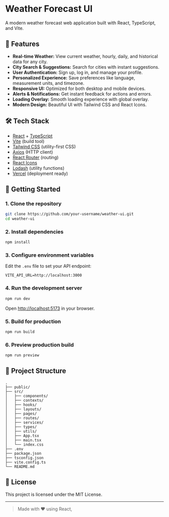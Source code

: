 # Weather Forecast UI

A modern weather forecast web application built with React, TypeScript, and Vite.

## 🌟 Features

- **Real-time Weather:** View current weather, hourly, daily, and historical data for any city.
- **City Search & Suggestions:** Search for cities with instant suggestions.
- **User Authentication:** Sign up, log in, and manage your profile.
- **Personalized Experience:** Save preferences like language, measurement units, and timezone.
- **Responsive UI:** Optimized for both desktop and mobile devices.
- **Alerts & Notifications:** Get instant feedback for actions and errors.
- **Loading Overlay:** Smooth loading experience with global overlay.
- **Modern Design:** Beautiful UI with Tailwind CSS and React Icons.

## 🛠️ Tech Stack

- [React](https://react.dev/) + [TypeScript](https://www.typescriptlang.org/)
- [Vite](https://vitejs.dev/) (build tool)
- [Tailwind CSS](https://tailwindcss.com/) (utility-first CSS)
- [Axios](https://axios-http.com/) (HTTP client)
- [React Router](https://reactrouter.com/) (routing)
- [React Icons](https://react-icons.github.io/react-icons/)
- [Lodash](https://lodash.com/) (utility functions)
- [Vercel](https://vercel.com/) (deployment ready)

## 🚀 Getting Started

### 1. Clone the repository

```sh
git clone https://github.com/your-username/weather-ui.git
cd weather-ui
```

### 2. Install dependencies

```sh
npm install
```

### 3. Configure environment variables

Edit the `.env` file to set your API endpoint:

```
VITE_API_URL=http://localhost:3000
```

### 4. Run the development server

```sh
npm run dev
```

Open [http://localhost:5173](http://localhost:5173) in your browser.

### 5. Build for production

```sh
npm run build
```

### 6. Preview production build

```sh
npm run preview
```

## 📁 Project Structure

```
.
├── public/
├── src/
│   ├── components/
│   ├── contexts/
│   ├── hooks/
│   ├── layouts/
│   ├── pages/
│   ├── routes/
│   ├── services/
│   ├── types/
│   ├── utils/
│   ├── App.tsx
│   ├── main.tsx
│   └── index.css
├── .env
├── package.json
├── tsconfig.json
├── vite.config.ts
└── README.md
```

## 📝 License

This project is licensed under the MIT License.

---

> Made with ❤️ using React,
